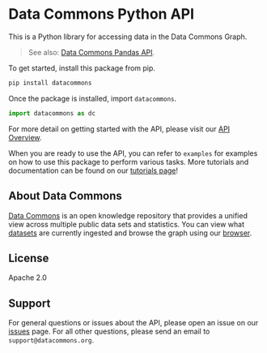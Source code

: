 # Data Commons Python API

This is a Python library for accessing data in the Data Commons Graph.

> See also: [Data Commons Pandas API](../datacommons_pandas/README.md).

To get started, install this package from pip.

```bash
pip install datacommons
```

Once the package is installed, import `datacommons`.

```python
import datacommons as dc
```

For more detail on getting started with the API, please visit our
[API Overview](https://docs.datacommons.org/api/).

When you are ready to use the API, you can refer to `examples` for
examples on how to use this package to perform various tasks. More tutorials and
documentation can be found on our [tutorials page](https://docs.datacommons.org/tutorials/)!

## About Data Commons

[Data Commons](https://datacommons.org/) is an open knowledge repository that
provides a unified view across multiple public data sets and statistics. You can
view what [datasets](https://datacommons.org/datasets) are currently ingested
and browse the graph using our [browser](https://datacommons.org/browser).

## License

Apache 2.0

## Support

For general questions or issues about the API, please open an issue on our
[issues](https://github.com/google/datacommons/issues) page. For all other
questions, please send an email to `support@datacommons.org`.
